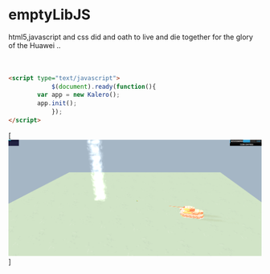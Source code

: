 emptyLibJS
=======

html5,javascript and css did and oath to live and die together for the glory of the Huawei ..

```html


<script type="text/javascript">
			$(document).ready(function(){
        var app = new Kalero();
        app.init();
			});
</script>		

```



[![Maneje Despacio](https://raw.githubusercontent.com/rgarro/emptyLibJS/master/3D/Games/Kalero/assets/KaleroScreenShot.png)]
